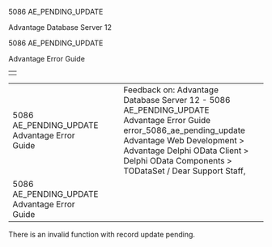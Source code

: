 5086 AE\_PENDING\_UPDATE




Advantage Database Server 12  

5086 AE\_PENDING\_UPDATE

Advantage Error Guide

|  |
| --- |
|  |

|  |  |  |  |  |
| --- | --- | --- | --- | --- |
| 5086 AE\_PENDING\_UPDATE  Advantage Error Guide |  |  | Feedback on: Advantage Database Server 12 - 5086 AE\_PENDING\_UPDATE Advantage Error Guide error\_5086\_ae\_pending\_update Advantage Web Development > Advantage Delphi OData Client > Delphi OData Components > TODataSet / Dear Support Staff, |  |
| 5086 AE\_PENDING\_UPDATE  Advantage Error Guide |  |  |  |  |

There is an invalid function with record update pending.